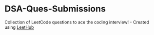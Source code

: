# DSA-Ques-Submissions
Collection of LeetCode questions to ace the coding interview! - Created using [LeetHub](https://github.com/QasimWani/LeetHub)
